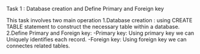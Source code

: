Task 1 : Database creation and Define Primary and Foreign key
 
This task involves two main operation
1.Database creation : using CREATE TABLE statement to construct the necessary table within a database.
2.Define Primary and Foreign key:
-Primary key: Using primary key we can Uniquely identifies each record.
-Foreign key: Using foreign key we can connectes related tables.
